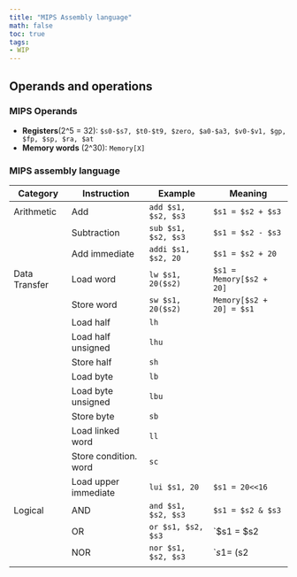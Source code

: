 ```yaml
---
title: "MIPS Assembly language"
math: false
toc: true
tags:
- WIP
---
```


## Operands and operations
### MIPS Operands
- **Registers**(2^5 = 32):  `$s0-$s7, $t0-$t9, $zero, $a0-$a3, $v0-$v1, $gp, $fp, $sp, $ra, $at`
- **Memory words** (2^30): `Memory[X]`

### MIPS assembly language
| **Category**  | **Instruction**       | **Example**         | **Meaning**              |
| ------------- | --------------------- | ------------------- | ------------------------ |
| Arithmetic    | Add                   | `add $s1, $s2, $s3` | `$s1 = $s2 + $s3`        |
|               | Subtraction           | `sub $s1, $s2, $s3` | `$s1 = $s2 - $s3`        |
|               | Add immediate         | `addi $s1, $s2, 20` | `$s1 = $s2 + 20`         |
| Data Transfer | Load word             | `lw $s1, 20($s2)`   | `$s1 = Memory[$s2 + 20]` |
|               | Store word            | `sw $s1, 20($s2)`   | `Memory[$s2 + 20] = $s1` |
|               | Load half             | `lh`                |                          |
|               | Load half unsigned    | `lhu`               |                          |
|               | Store half            | `sh`                |                          |
|               | Load byte             | `lb`                |                          |
|               | Load byte unsigned    | `lbu`               |                          |
|               | Store byte            | `sb`                |                          |
|               | Load linked word      | `ll`                |                          |
|               | Store condition. word | `sc`                |                          |
|               | Load upper immediate  | `lui $s1, 20`       | `$s1 = 20<<16`           |
| Logical       | AND                   | `and $s1, $s2, $s3` | `$s1 = $s2 & $s3`        |
|               | OR                    | `or $s1, $s2, $s3`  | `$s1 = $s2 | $s3`        |
|               | NOR                   | `nor $s1, $s2, $s3` | `$s1 = ~($s2 | $s3)`     |
|               |                       |                     |                          |
